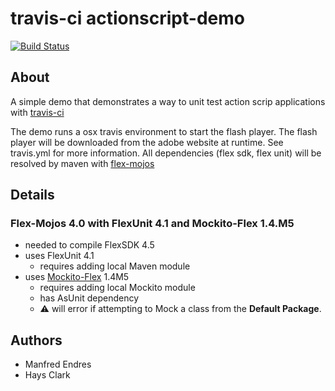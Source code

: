 # travis-ci actionscript-demo

[![Build Status](https://api.travis-ci.org/Larusso/travis-CI-actionscript-demo.svg?branch=mockito-flex)](https://travis-ci.org/Larusso/travis-CI-actionscript-demo)

## About

A simple demo that demonstrates a way to unit test action scrip applications with [travis-ci](http://travis-ci.org)

The demo runs a osx travis environment to start the flash player. The flash player will be downloaded from the adobe website at runtime. See travis.yml for more information. All dependencies (flex sdk, flex unit) will be resolved by maven with [flex-mojos](http://code.google.com/p/flex-mojos/)

## Details

### Flex-Mojos 4.0 with FlexUnit 4.1 and Mockito-Flex 1.4.M5

  * needed to compile FlexSDK 4.5
  * uses FlexUnit 4.1
	* requires adding local Maven module
  * uses [Mockito-Flex](https://bitbucket.org/loomis/mockito-flex/wiki/Home) 1.4M5
	* requires adding local Mockito module
	* has AsUnit dependency
	* :warning: will error if attempting to Mock a class from the __Default Package__.

## Authors

  * Manfred Endres
  * Hays Clark